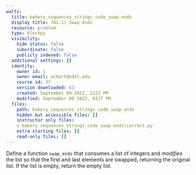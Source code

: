 ```yaml
---
waltz:
  title: bakery_sequences_strings_code_swap_ends
  display title: 7A1.1) Swap Ends
  resource: problem
  type: blockpy
  visibility:
    hide status: false
    subordinate: false
    publicly indexed: false
  additional settings: {}
  identity:
    owner id: 1
    owner email: acbart@udel.edu
    course id: 37
    version downloaded: 63
    created: September 09 2022, 1222 PM
    modified: September 09 2022, 0137 PM
  files:
    path: bakery_sequences_strings_code_swap_ends
    hidden but accessible files: []
    instructor only files:
    - bakery_sequences_strings_code_swap_ends\correct.py
    extra starting files: []
    read-only files: []
---
```

Define a function `swap_ends` that consumes a list of integers and *modifies* the list so that the first and last elements are swapped, returning the original list. If the list is empty, return the empty list.